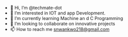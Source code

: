 - 👋 Hi, I’m @techmate-dot
- 👀 I’m interested in IOT and app Development.
- 🌱 I’m currently learning Machine an d C Programming
- 💞️ I’m looking to collaborate on innovative projects
- 📫 How to reach me snwankwo218@gmail.com

<!---
techmate-dot/techmate-dot is a ✨ special ✨ repository because its `README.md` (this file) appears on your GitHub profile.
You can click the Preview link to take a look at your changes.
--->

